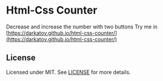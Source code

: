 # Html-Css Counter

Decrease and increase the number with two buttons
Try me in [https://darkatov.github.io/html-css-counter/](https://darkatov.github.io/html-css-counter/)

## License
Licensed under MIT. See [LICENSE](LICENSE) for more details.
